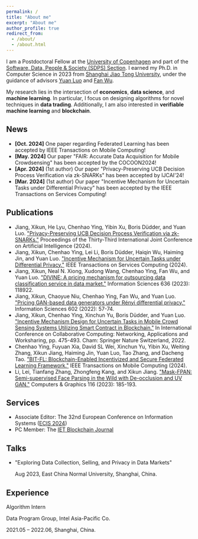 ```yaml
---
permalink: /
title: "About me"
excerpt: "About me"
author_profile: true
redirect_from: 
  - /about/
  - /about.html
---
```


I am a Postdoctoral Fellow at the [University of Copenhagen](https://www.ku.dk/) and part of the [Software, Data, People & Society (SDPS) Section](https://di.ku.dk/english/research/sdps/). I earned my Ph.D. in Computer Science in 2023 from [Shanghai Jiao Tong University](https://www.cs.sjtu.edu.cn/en/index.aspx), under the guidance of advisors [Yuan Luo](https://www.cs.sjtu.edu.cn/en/PeopleDetail.aspx?id=155) and [Fan Wu](https://www.cs.sjtu.edu.cn/~fwu/).

My research lies in the intersection of **economics**, **data science**, and **machine learning**. In particular, I focus on designing algorithms for novel techniques in **data trading**. Additionally, I am also interested in **verifiable machine learning** and **blockchain**.

News
------
- **[Oct. 2024]** One paper regarding Federated Learning has been accepted by IEEE Transactions on Mobile Computing!
- **[May. 2024]** Our paper "FAIR: Accurate Data Acquisition for Mobile Crowdsensing" has been accepted by the COCOON2024!
- **[Apr. 2024]** (1st author) Our paper "Privacy-Preserving UCB Decision Process Verification via zk-SNARKs" has been accepted by IJCAI'24!
- **[Mar. 2024]** (1st author) Our paper "Incentive Mechanism for Uncertain Tasks under Differential Privacy" has been accepted by the IEEE Transactions on Services Computing!

Publications
------
-  Jiang, Xikun, He Lyu, Chenhao Ying, Yibin Xu, Boris Düdder, and Yuan Luo. ["Privacy-Preserving UCB Decision Process Verification via zk-SNARKs."](https://www.ijcai.org/proceedings/2024/0652.pdf) Proceedings of the Thirty-Third International Joint Conference on Artificial Intelligence (2024).
-  Jiang, Xikun, Chenhao Ying, Lei Li, Boris Düdder, Haiqin Wu, Haiming Jin, and Yuan Luo. ["Incentive Mechanism for Uncertain Tasks under Differential Privacy."](https://ieeexplore.ieee.org/abstract/document/10468636?casa_token=MkmDyQ2DnUoAAAAA:Gwm7xg0MqlKp5YBv16SYCxleThEaDLu6qFGm3qllEanlvRE37X16Po-kY7fXYJNpKAANbEspQac) IEEE Transactions on Services Computing (2024).
-  Jiang, Xikun, Neal N. Xiong, Xudong Wang, Chenhao Ying, Fan Wu, and Yuan Luo. ["DIVINE: A pricing mechanism for outsourcing data classification service in data market."](https://www.sciencedirect.com/science/article/abs/pii/S0020025523004929) Information Sciences 636 (2023): 118922.
-  Jiang, Xikun, Chaoyue Niu, Chenhao Ying, Fan Wu, and Yuan Luo. ["Pricing GAN-based data generators under Rényi differential privacy."](https://www.sciencedirect.com/science/article/pii/S0020025522003723) Information Sciences 602 (2022): 57-74.
-  Jiang, Xikun, Chenhao Ying, Xinchun Yu, Boris Düdder, and Yuan Luo. ["Incentive Mechanism Design for Uncertain Tasks in Mobile Crowd Sensing Systems Utilizing Smart Contract in Blockchain."](https://link.springer.com/chapter/10.1007/978-3-031-24383-7_26) In International Conference on Collaborative Computing: Networking, Applications and Worksharing, pp. 475-493. Cham: Springer Nature Switzerland, 2022.
-  Chenhao Ying, Fuyuan Xia, David SL Wei, Xinchun Yu, Yibin Xu, Weiting Zhang, Xikun Jiang, Haiming Jin, Yuan Luo, Tao Zhang, and Dacheng Tao. ["BIT-FL: Blockchain-Enabled Incentivized and Secure Federated Learning Framework."](https://ieeexplore.ieee.org/abstract/document/10713281) IEEE Transactions on Mobile Computing (2024).
-  Li, Lei, Tianfang Zhang, Zhongfeng Kang, and Xikun Jiang. ["Mask-FPAN: Semi-supervised Face Parsing in the Wild with De-occlusion and UV GAN."](https://www.sciencedirect.com/science/article/abs/pii/S0097849323001735) Computers & Graphics 116 (2023): 185-193.


Services
------
-  Associate Editor: The 32nd European Conference on Information Systems ([ECIS 2024](https://ecis2024.eu/track-descriptions/))
-  PC Member: The [IET Blockchain Journal](https://ietresearch.onlinelibrary.wiley.com/journal/26341573)

Talks
------
-  "Exploring Data Collection, Selling, and Privacy in Data Markets" 

     Aug 2023, East China Normal University, Shanghai, China.


Experience
------
Algorithm Intern

Data Program Group, Intel Asia-Pacific Co.

2021.05 – 2022.06, Shanghai, China.

